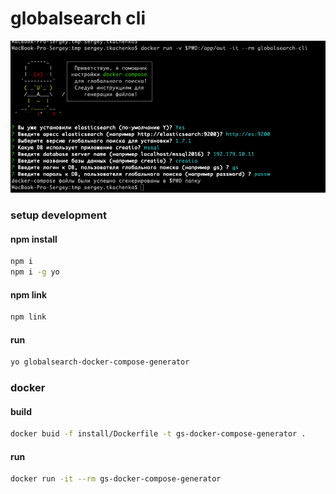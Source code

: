 # globalsearch cli

![example](screenshot.png "example")

### setup development 

#### npm install

```bash
npm i
npm i -g yo
```

#### npm link

```bash
npm link
```

#### run 

```bash
yo globalsearch-docker-compose-generator
```

### docker 

#### build

```bash
docker buid -f install/Dockerfile -t gs-docker-compose-generator .
```

#### run

```bash
docker run -it --rm gs-docker-compose-generator
```

